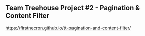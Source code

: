 ## Team Treehouse Project #2 - Pagination & Content Filter
https://firstnecron.github.io/tt-pagination-and-content-filter/
